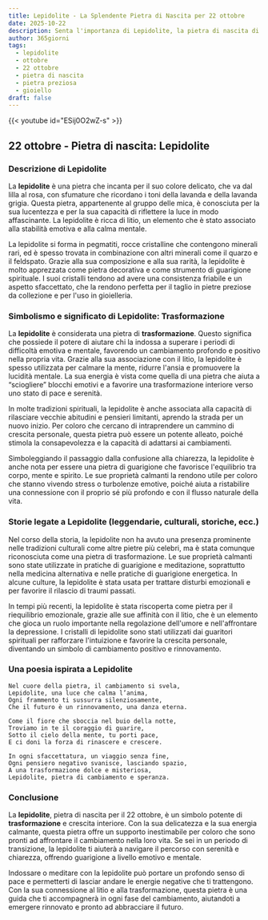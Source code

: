 ```yaml
---
title: Lepidolite - La Splendente Pietra di Nascita per 22 ottobre
date: 2025-10-22
description: Senta l'importanza di Lepidolite, la pietra di nascita di 22 ottobre che simboleggia Trasformazione. Lasci che la sua bellezza e il suo significato illuminino la sua giornata.
author: 365giorni
tags:
  - lepidolite
  - ottobre
  - 22 ottobre
  - pietra di nascita
  - pietra preziosa
  - gioiello
draft: false
---
```


{{< youtube id="ESij0O2wZ-s" >}}

## 22 ottobre - Pietra di nascita: Lepidolite

### Descrizione di Lepidolite

La **lepidolite** è una pietra che incanta per il suo colore delicato, che va dal lilla al rosa, con sfumature che ricordano i toni della lavanda e della lavanda grigia. Questa pietra, appartenente al gruppo delle mica, è conosciuta per la sua lucentezza e per la sua capacità di riflettere la luce in modo affascinante. La lepidolite è ricca di litio, un elemento che è stato associato alla stabilità emotiva e alla calma mentale.

La lepidolite si forma in pegmatiti, rocce cristalline che contengono minerali rari, ed è spesso trovata in combinazione con altri minerali come il quarzo e il feldspato. Grazie alla sua composizione e alla sua rarità, la lepidolite è molto apprezzata come pietra decorativa e come strumento di guarigione spirituale. I suoi cristalli tendono ad avere una consistenza friabile e un aspetto sfaccettato, che la rendono perfetta per il taglio in pietre preziose da collezione e per l'uso in gioielleria.

### Simbolismo e significato di Lepidolite: Trasformazione

La **lepidolite** è considerata una pietra di **trasformazione**. Questo significa che possiede il potere di aiutare chi la indossa a superare i periodi di difficoltà emotiva e mentale, favorendo un cambiamento profondo e positivo nella propria vita. Grazie alla sua associazione con il litio, la lepidolite è spesso utilizzata per calmare la mente, ridurre l'ansia e promuovere la lucidità mentale. La sua energia è vista come quella di una pietra che aiuta a “sciogliere” blocchi emotivi e a favorire una trasformazione interiore verso uno stato di pace e serenità.

In molte tradizioni spirituali, la lepidolite è anche associata alla capacità di rilasciare vecchie abitudini e pensieri limitanti, aprendo la strada per un nuovo inizio. Per coloro che cercano di intraprendere un cammino di crescita personale, questa pietra può essere un potente alleato, poiché stimola la consapevolezza e la capacità di adattarsi ai cambiamenti.

Simboleggiando il passaggio dalla confusione alla chiarezza, la lepidolite è anche nota per essere una pietra di guarigione che favorisce l'equilibrio tra corpo, mente e spirito. Le sue proprietà calmanti la rendono utile per coloro che stanno vivendo stress o turbolenze emotive, poiché aiuta a ristabilire una connessione con il proprio sé più profondo e con il flusso naturale della vita.

### Storie legate a Lepidolite (leggendarie, culturali, storiche, ecc.)

Nel corso della storia, la lepidolite non ha avuto una presenza prominente nelle tradizioni culturali come altre pietre più celebri, ma è stata comunque riconosciuta come una pietra di trasformazione. Le sue proprietà calmanti sono state utilizzate in pratiche di guarigione e meditazione, soprattutto nella medicina alternativa e nelle pratiche di guarigione energetica. In alcune culture, la lepidolite è stata usata per trattare disturbi emozionali e per favorire il rilascio di traumi passati.

In tempi più recenti, la lepidolite è stata riscoperta come pietra per il riequilibrio emozionale, grazie alle sue affinità con il litio, che è un elemento che gioca un ruolo importante nella regolazione dell'umore e nell'affrontare la depressione. I cristalli di lepidolite sono stati utilizzati dai guaritori spirituali per rafforzare l'intuizione e favorire la crescita personale, diventando un simbolo di cambiamento positivo e rinnovamento.

### Una poesia ispirata a Lepidolite

```
Nel cuore della pietra, il cambiamento si svela,
Lepidolite, una luce che calma l’anima,
Ogni frammento ti sussurra silenziosamente,
Che il futuro è un rinnovamento, una danza eterna.

Come il fiore che sboccia nel buio della notte,
Troviamo in te il coraggio di guarire,
Sotto il cielo della mente, tu porti pace,
E ci doni la forza di rinascere e crescere.

In ogni sfaccettatura, un viaggio senza fine,
Ogni pensiero negativo svanisce, lasciando spazio,
A una trasformazione dolce e misteriosa,
Lepidolite, pietra di cambiamento e speranza.
```

### Conclusione

La **lepidolite**, pietra di nascita per il 22 ottobre, è un simbolo potente di **trasformazione** e crescita interiore. Con la sua delicatezza e la sua energia calmante, questa pietra offre un supporto inestimabile per coloro che sono pronti ad affrontare il cambiamento nella loro vita. Se sei in un periodo di transizione, la lepidolite ti aiuterà a navigare il percorso con serenità e chiarezza, offrendo guarigione a livello emotivo e mentale.

Indossare o meditare con la lepidolite può portare un profondo senso di pace e permetterti di lasciar andare le energie negative che ti trattengono. Con la sua connessione al litio e alla trasformazione, questa pietra è una guida che ti accompagnerà in ogni fase del cambiamento, aiutandoti a emergere rinnovato e pronto ad abbracciare il futuro.
